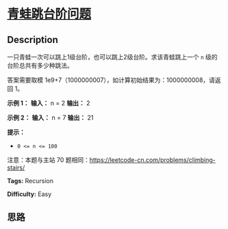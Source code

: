 # [青蛙跳台阶问题][title]

## Description

一只青蛙一次可以跳上1级台阶，也可以跳上2级台阶。求该青蛙跳上一个 `n` 级的台阶总共有多少种跳法。

答案需要取模 1e9+7（1000000007），如计算初始结果为：1000000008，请返回 1。

**示例 1：**
            **输入：** n = 2    **输出：** 2    

**示例 2：**
            **输入：** n = 7    **输出：** 21    

**提示：**

  * `0 <= n <= 100`

注意：本题与主站 70 题相同：<https://leetcode-cn.com/problems/climbing-stairs/>




**Tags:** Recursion

**Difficulty:** Easy

## 思路

[title]: https://leetcode-cn.com/problems/qing-wa-tiao-tai-jie-wen-ti-lcof
